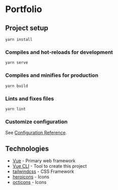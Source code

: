 # Portfolio

## Project setup
```
yarn install
```

### Compiles and hot-reloads for development
```
yarn serve
```

### Compiles and minifies for production
```
yarn build
```

### Lints and fixes files
```
yarn lint
```

### Customize configuration
See [Configuration Reference](https://cli.vuejs.org/config/).


## Technologies
- [Vue](https://vuejs.org/) - Primary web framework
- [Vue CLI](https://cli.vuejs.org/) - Tool to create this project
- [tailwindcss](https://tailwindcss.com/) - CSS Framework
- [heroicons](https://heroicons.com/) - Icons
- [octicons](https://primer.style/octicons/) - Icons